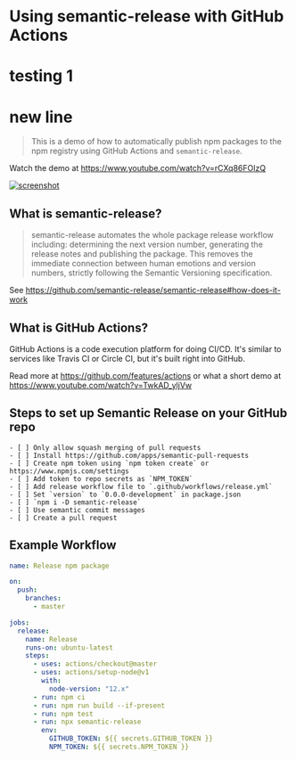 # Using semantic-release with GitHub Actions
# testing 1
# new line

> This is a demo of how to automatically publish npm packages to the npm registry using GitHub Actions and `semantic-release`.

Watch the demo at https://www.youtube.com/watch?v=rCXq86FOlzQ

[![screenshot](https://user-images.githubusercontent.com/2289/77105755-4daa9280-69db-11ea-9831-f70668738924.png)
](https://www.youtube.com/watch?v=rCXq86FOlzQ)

## What is semantic-release?

> semantic-release automates the whole package release workflow including: determining the next version number, generating the release notes and publishing the package. This removes the immediate connection between human emotions and version numbers, strictly following the Semantic Versioning specification.

See https://github.com/semantic-release/semantic-release#how-does-it-work

## What is GitHub Actions?

GitHub Actions is a code execution platform for doing CI/CD. It's similar to services like Travis CI or Circle CI, but it's built right into GitHub. 

Read more at https://github.com/features/actions or what a short demo at https://www.youtube.com/watch?v=TwkAD_yljVw

## Steps to set up Semantic Release on your GitHub repo

```
- [ ] Only allow squash merging of pull requests
- [ ] Install https://github.com/apps/semantic-pull-requests
- [ ] Create npm token using `npm token create` or https://www.npmjs.com/settings
- [ ] Add token to repo secrets as `NPM_TOKEN`
- [ ] Add release workflow file to `.github/workflows/release.yml`
- [ ] Set `version` to `0.0.0-development` in package.json
- [ ] `npm i -D semantic-release`
- [ ] Use semantic commit messages
- [ ] Create a pull request
```

## Example Workflow

```yml
name: Release npm package

on:
  push:
    branches:
      - master

jobs:
  release:
    name: Release
    runs-on: ubuntu-latest
    steps:
      - uses: actions/checkout@master
      - uses: actions/setup-node@v1
        with:
          node-version: "12.x"
      - run: npm ci
      - run: npm run build --if-present
      - run: npm test
      - run: npx semantic-release
        env:
          GITHUB_TOKEN: ${{ secrets.GITHUB_TOKEN }}
          NPM_TOKEN: ${{ secrets.NPM_TOKEN }}
```
